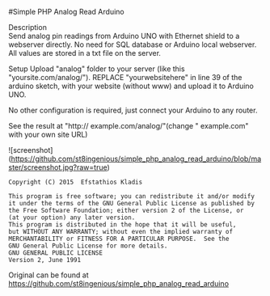 #Simple PHP Analog Read Arduino
    
Description     
Send analog pin readings from Arduino UNO with Ethernet shield to a webserver directly.
No need for SQL database or Arduino local webserver.
All values are stored in a txt file on the server.
     
Setup 
Upload "analog" folder to your server (like this "yoursite.com/analog/").
REPLACE "yourwebsitehere" in line 39 of the arduino sketch, with your website (without www) and upload it to Arduino UNO.
     
No other configuration is required, just connect your Arduino to any router.
     
See the result at "http:// example.com/analog/"(change " example.com" with your own site URL)
     
![screenshot] (https://github.com/st8ingenious/simple_php_analog_read_arduino/blob/master/screenshot.jpg?raw=true)
     
	
	Copyright (C) 2015  Efstathios Kladis

    This program is free software; you can redistribute it and/or modify
    it under the terms of the GNU General Public License as published by
    the Free Software Foundation; either version 2 of the License, or
    (at your option) any later version.
    This program is distributed in the hope that it will be useful,
    but WITHOUT ANY WARRANTY; without even the implied warranty of
    MERCHANTABILITY or FITNESS FOR A PARTICULAR PURPOSE.  See the
    GNU General Public License for more details.
    GNU GENERAL PUBLIC LICENSE
    Version 2, June 1991
     
 Original can be found at https://github.com/st8ingenious/simple_php_analog_read_arduino

